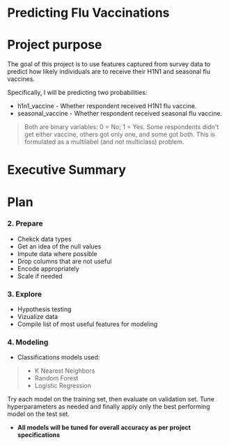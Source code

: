 # Predicting Flu Vaccinations

# Project purpose
The goal of this project is to use features captured from survey data to predict how likely individuals are to receive their H1N1 and seasonal flu vaccines.

Specifically, I will be predicting two probabilities:
- h1n1_vaccine - Whether respondent received H1N1 flu vaccine.
- seasonal_vaccine - Whether respondent received seasonal flu vaccine.
> Both are binary variables: 0 = No; 1 = Yes. Some respondents didn't get either vaccine, others got only one, and some got both. This is formulated as a multilabel (and not multiclass) problem.

# Executive Summary

# Plan
### 2. Prepare
  * Chekck data types
  * Get an idea of the null values
  * Impute data where possible
  * Drop columns that are not useful
  * Encode appropriately
  * Scale if needed
### 3. Explore
  * Hypothesis testing
  * Vizualize data
  * Compile list of most useful features for modeling
### 4. Modeling
  * Classifications models used:
  > - K Nearest Neighbors
  > - Random Forest
  > - Logistic Regression

Try each model on the training set, then evaluate on validation set. Tune hyperparameters as needed and finally apply only the best performing model on the test set.

- __All models will be tuned for overall accuracy as per project specifications__



